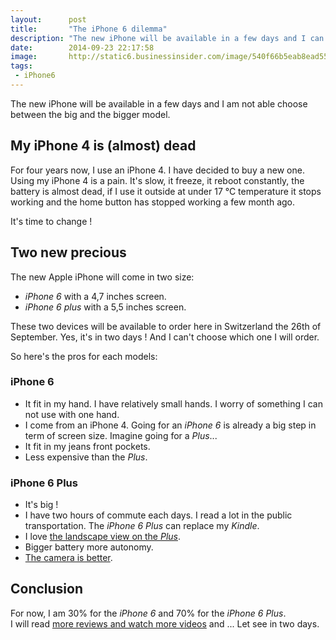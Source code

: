 ```yaml
---
layout:      post
title:       "The iPhone 6 dilemma"
description: "The new iPhone will be available in a few days and I can not choose between the big and the bigger model."
date:        2014-09-23 22:17:58
image:       http://static6.businessinsider.com/image/540f66b5eab8ead55165a62b-1200/the-iphone-6-left-has-a-47-inch-screen-the-iphone-6-plus-right-has-a-55-inch-screen.jpg
tags:
 - iPhone6
---
```


The new iPhone will be available in a few days and I am not able choose between the big and the bigger model.

## My iPhone 4 is (almost) dead

For four years now, I use an iPhone 4. I have decided to buy a new one. Using my iPhone 4 is a pain. It's slow, it freeze, it reboot constantly, the battery is almost dead, if I use it outside at under 17 °C temperature it stops working and the home button has stopped working a few month ago.

It's time to change !

## Two new precious

The new Apple iPhone will come in two size:

- *iPhone 6* with a 4,7 inches screen.
- *iPhone 6 plus* with a 5,5 inches screen.

These two devices will be available to order here in Switzerland the 26th of September. Yes, it's in two days ! And I can't choose which one I will order.

So here's the pros for each models:

### iPhone 6

- It fit in my hand. I have relatively small hands. I worry of something I can not use with one hand.
- I come from an iPhone 4. Going for an *iPhone 6* is already a big step in term of screen size. Imagine going for a *Plus*...
- It fit in my jeans front pockets.
- Less expensive than the *Plus*.

### iPhone 6 Plus

- It's big !
- I have two hours of commute each days. I read a lot in the public transportation. The *iPhone 6 Plus* can replace my *Kindle*.
- I love [the landscape view on the *Plus*](https://www.apple.com/iphone-6/display/ "Landscape view on iPhone 6 Plus").
- Bigger battery more autonomy.
- [The camera is better](http://www.theverge.com/2014/9/9/6091081/iphone-6-6-plus-camera-announced "Differences between iPhone 6 and iPhone 6 Plus cameras").

## Conclusion

For now, I am 30% for the *iPhone 6* and 70% for the *iPhone 6 Plus*.  
I will read [more reviews and watch more videos](https://pinboard.in/u:alienlebarge/t:iphone6/ "Reviews and videos about the iPhone 6 bookmarked in Pinboard") and ... Let see in two days.

